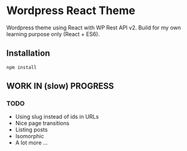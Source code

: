 # Wordpress React Theme

Wordpress theme using React with WP Rest API v2. Build for my own learning purpose only (React + ES6).

## Installation

`npm install`

## WORK IN (slow) PROGRESS

### TODO

* Using slug instead of ids in URLs
* Nice page transitions
* Listing posts
* Isomorphic 
* A lot more ...
